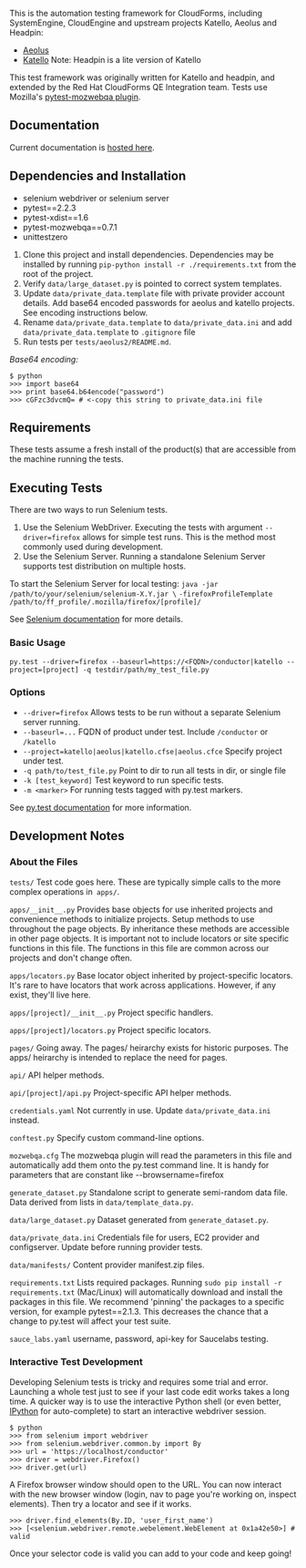 This is the automation testing framework for CloudForms, including SystemEngine, CloudEngine and upstream projects Katello, Aeolus and Headpin:  

* [Aeolus](http://aeolusproject.org/)
* [Katello](http://katello.org) Note: Headpin is a lite version of Katello

This test framework was originally written for Katello and headpin, and extended by the Red Hat CloudForms QE Integration team. Tests use Mozilla's [pytest-mozwebqa plugin](https://github.com/davehunt/pytest-mozwebqa).

## Documentation
Current documentation is [hosted here](http://eanxgeek.github.com/katello_challenge/index.html).

## Dependencies and Installation
* selenium webdriver or selenium server
* pytest==2.2.3
* pytest-xdist==1.6
* pytest-mozwebqa==0.7.1
* unittestzero

1. Clone this project and install dependencies. Dependencies may be installed by running `pip-python install -r ./requirements.txt` from the root of the project.
2. Verify `data/large_dataset.py` is pointed to correct system templates.
3. Update `data/private_data.template` file with private provider account details. Add base64 encoded passwords for aeolus and katello projects. See encoding instructions below.
4. Rename `data/private_data.template` to `data/private_data.ini` and add `data/private_data.template` to `.gitignore` file
5. Run tests per `tests/aeolus2/README.md`.

*Base64 encoding:*

    $ python
    >>> import base64
    >>> print base64.b64encode("password")
    >>> cGFzc3dvcmQ= # <-copy this string to private_data.ini file

## Requirements
These tests assume a fresh install of the product(s) that are accessible from the machine running the tests.

## Executing Tests
There are two ways to run Selenium tests.

1. Use the Selenium WebDriver. Executing the tests with argument `--driver=firefox` allows for simple test runs. This is the method most commonly used during development.
2. Use the Selenium Server. Running a standalone Selenium Server supports test distribution on multiple hosts.

To start the Selenium Server for local testing:
`java -jar /path/to/your/selenium/selenium-X.Y.jar \`
`-firefoxProfileTemplate /path/to/ff_profile/.mozilla/firefox/[profile]/`

See [Selenium documentation](http://seleniumhq.org/docs/03_webdriver.html) for more details.

### Basic Usage
`py.test --driver=firefox --baseurl=https://<FQDN>/conductor|katello --project=[project] -q testdir/path/my_test_file.py`

### Options
* `--driver=firefox` Allows tests to be run without a separate Selenium server running.
* `--baseurl=...` FQDN of product under test. Include `/conductor` or `/katello`
* `--project=katello|aeolus|katello.cfse|aeolus.cfce` Specify project under test.
* `-q path/to/test_file.py` Point to dir to run all tests in dir, or single file
* `-k [test_keyword]` Test keyword to run specific tests.
* `-m <marker>` For running tests tagged with py.test markers.

See [py.test documentation](http://pytest.org/) for more information.

## Development Notes

### About the Files
`tests/` Test code goes here. These are typically simple calls to the more complex operations in` apps/`.

`apps/__init__.py` Provides base objects for use inherited projects and convenience methods to initialize projects.  Setup methods to use throughout the page objects. By inheritance these methods are accessible in other page objects. It is important not to include locators or site specific functions in this file.  The functions in this file are common across our projects and don't change often.

`apps/locators.py` Base locator object inherited by project-specific locators.  It's rare to have locators that work across applications.  However, if any exist, they'll live here.

`apps/[project]/__init__.py` Project specific handlers.

`apps/[project]/locators.py` Project specific locators.

`pages/` Going away.  The pages/ heirarchy exists for historic purposes.  The apps/ heirarchy is intended to replace the need for pages.

`api/` API helper methods.

`api/[project]/api.py` Project-specific API helper methods.

`credentials.yaml` Not currently in use. Update `data/private_data.ini` instead.

`conftest.py` Specify custom command-line options.

`mozwebqa.cfg` The mozwebqa plugin will read the parameters in this file and automatically add them onto the py.test command line. It is handy for parameters that are constant like --browsername=firefox

`generate_dataset.py` Standalone script to generate semi-random data file. Data derived from lists in `data/template_data.py`.

`data/large_dataset.py` Dataset generated from `generate_dataset.py`.

`data/private_data.ini` Credentials file for users, EC2 provider and configserver. Update before running provider tests.

`data/manifests/` Content provider manifest.zip files.

`requirements.txt` Lists required packages. Running `sudo pip install -r requirements.txt` (Mac/Linux) will automatically download and install the packages in this file. We recommend 'pinning' the packages to a specific version, for example pytest==2.1.3. This decreases the chance that a change to py.test will affect your test suite.

`sauce_labs.yaml` username, password, api-key for Saucelabs testing.

### Interactive Test Development
Developing Selenium tests is tricky and requires some trial and error. Launching a whole test just to see if your last code edit works takes a long time. A quicker way is to use the interactive Python shell (or even better, [IPython](http://ipython.org/) for auto-complete) to start an interactive webdriver session.

    $ python
    >>> from selenium import webdriver
    >>> from selenium.webdriver.common.by import By
    >>> url = 'https://localhost/conductor'
    >>> driver = webdriver.Firefox()
    >>> driver.get(url)

A Firefox browser window should open to the URL. You can now interact with the new  browser window (login, nav to page you're working on, inspect elements). Then try a locator and see if it works.

    >>> driver.find_elements(By.ID, 'user_first_name')
    >>> [<selenium.webdriver.remote.webelement.WebElement at 0x1a42e50>] # valid

Once your selector code is valid you can add to your code and keep going!

